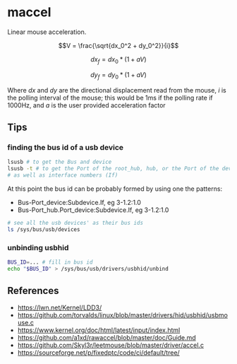 # maccel

Linear mouse acceleration.

$$V = \frac{\sqrt{dx_0^2 + dy_0^2}}{i}$$

$$dx_f = dx_0 * (1 + aV)$$

$$dy_f = dy_0 * (1 + aV)$$

Where $dx$ and $dy$ are the directional displacement read from the mouse,
$i$ is the polling interval of the mouse; this would be 1ms if the polling rate if 1000Hz,
and $a$ is the user provided
acceleration factor

## Tips

### finding the bus id of a usb device

```sh
lsusb # to get the Bus and device
lsusb -t # to get the Port of the root_hub, hub, or the Port of the device within that hub
# as well as interface numbers (If)
```

At this point the bus id can be probably formed by using one the patterns:

- Bus-Port_device:Subdevice.If, eg 3-1.2:1.0
- Bus-Port_hub.Port_device:Subdevice.If, eg 3-1.2:1.0

```sh
# see all the usb devices' as their bus ids
ls /sys/bus/usb/devices
```

### unbinding usbhid

```sh
BUS_ID=... # fill in bus id
echo "$BUS_ID" > /sys/bus/usb/drivers/usbhid/unbind
```

## References

- https://lwn.net/Kernel/LDD3/
- https://github.com/torvalds/linux/blob/master/drivers/hid/usbhid/usbmouse.c
- https://www.kernel.org/doc/html/latest/input/index.html
- https://github.com/a1xd/rawaccel/blob/master/doc/Guide.md
- https://github.com/Skyl3r/leetmouse/blob/master/driver/accel.c
- https://sourceforge.net/p/fixedptc/code/ci/default/tree/
